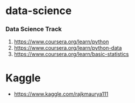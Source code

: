 # data-science

### Data Science Track
1. https://www.coursera.org/learn/python
2. https://www.coursera.org/learn/python-data
3. https://www.coursera.org/learn/basic-statistics


# Kaggle

 - https://www.kaggle.com/rajkmaurya111
